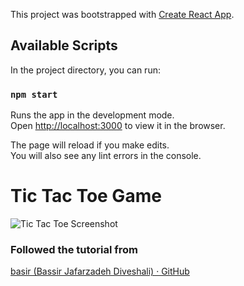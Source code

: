 This project was bootstrapped with [Create React App](https://github.com/facebook/create-react-app).

## Available Scripts

In the project directory, you can run:

### `npm start`

Runs the app in the development mode.<br>
Open [http://localhost:3000](http://localhost:3000) to view it in the browser.

The page will reload if you make edits.<br>
You will also see any lint errors in the console.

# Tic Tac Toe Game
![Tic Tac Toe Screenshot](https://github.com/ritaCosta93/react-tic-tac-toe/blob/master/src/screenshot.png)

### Followed the tutorial from
[basir (Bassir Jafarzadeh Diveshali) · GitHub](https://github.com/basir)